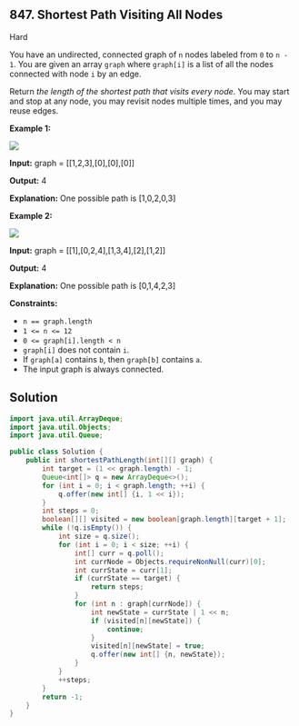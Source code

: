 ## 847\. Shortest Path Visiting All Nodes

Hard

You have an undirected, connected graph of `n` nodes labeled from `0` to `n - 1`. You are given an array `graph` where `graph[i]` is a list of all the nodes connected with node `i` by an edge.

Return _the length of the shortest path that visits every node_. You may start and stop at any node, you may revisit nodes multiple times, and you may reuse edges.

**Example 1:**

![](https://assets.leetcode.com/uploads/2021/05/12/shortest1-graph.jpg)

**Input:** graph = \[\[1,2,3],[0],[0],[0]]

**Output:** 4

**Explanation:** One possible path is [1,0,2,0,3]

**Example 2:**

![](https://assets.leetcode.com/uploads/2021/05/12/shortest2-graph.jpg)

**Input:** graph = \[\[1],[0,2,4],[1,3,4],[2],[1,2]]

**Output:** 4

**Explanation:** One possible path is [0,1,4,2,3]

**Constraints:**

*   `n == graph.length`
*   `1 <= n <= 12`
*   `0 <= graph[i].length < n`
*   `graph[i]` does not contain `i`.
*   If `graph[a]` contains `b`, then `graph[b]` contains `a`.
*   The input graph is always connected.

## Solution

```java
import java.util.ArrayDeque;
import java.util.Objects;
import java.util.Queue;

public class Solution {
    public int shortestPathLength(int[][] graph) {
        int target = (1 << graph.length) - 1;
        Queue<int[]> q = new ArrayDeque<>();
        for (int i = 0; i < graph.length; ++i) {
            q.offer(new int[] {i, 1 << i});
        }
        int steps = 0;
        boolean[][] visited = new boolean[graph.length][target + 1];
        while (!q.isEmpty()) {
            int size = q.size();
            for (int i = 0; i < size; ++i) {
                int[] curr = q.poll();
                int currNode = Objects.requireNonNull(curr)[0];
                int currState = curr[1];
                if (currState == target) {
                    return steps;
                }
                for (int n : graph[currNode]) {
                    int newState = currState | 1 << n;
                    if (visited[n][newState]) {
                        continue;
                    }
                    visited[n][newState] = true;
                    q.offer(new int[] {n, newState});
                }
            }
            ++steps;
        }
        return -1;
    }
}
```